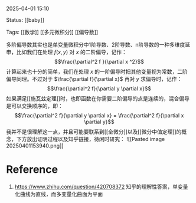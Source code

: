 2025-04-01  15:10

Status: [[baby]]

Tags: [[数学]] [[多元微积分]] [[偏导数]]

多阶偏导数其实也是单变量微积分中1阶导数、2阶导数、n阶导数的一种多维度延申，比如我们在处理 $f(x,y)$ 对 $x$ 的二阶偏导，记作：
$$\frac{\partial^2 f }{\partial x ^2}$$
计算起来也十分的简单，我们在处理 $x$ 的一阶偏导时把其他变量视为常数，二阶偏导同理。不过对于 $\frac{\partial f}{\partial x}$ 再对 $y$ 求偏导时，记作：
$$\frac{\partial^2 f}{\partial y \partial x}$$
如果满足[[施瓦兹定理]]时，也即函数在你需要二阶偏导的点是连续的，混合偏导是可以交换顺序的，即：
$$\frac{\partial^2 f}{\partial y \partial x} = \frac{\partial^2 f}{\partial x \partial y}$$
我并不是很理解这一点，并且可能要联系到[[全微分]]以及[[微分中值定理]]的概念，下方放出证明过程以及知乎链接，待闲时研究：
![[Pasted image 20250401153940.png]]

# Reference
1. https://www.zhihu.com/question/420708372 知乎的理解性答案，单变量化曲线为直线，而多变量化曲面为平面